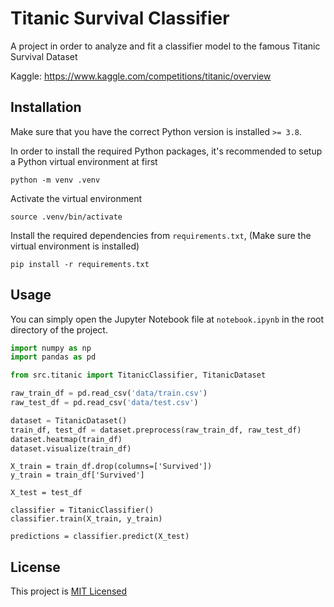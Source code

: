 # Titanic Survival Classifier

A project in order to analyze and fit a classifier model to the famous Titanic Survival Dataset

Kaggle: https://www.kaggle.com/competitions/titanic/overview

## Installation

Make sure that you have the correct Python version is installed `>= 3.8`.

In order to install the required Python packages, it's recommended to setup a Python virtual environment at first

```
python -m venv .venv
```

Activate the virtual environment

```
source .venv/bin/activate
```

Install the required dependencies from `requirements.txt`, (Make sure the virtual environment is installed)

```
pip install -r requirements.txt
```

## Usage

You can simply open the Jupyter Notebook file at `notebook.ipynb` in the root directory of the project.


```python
import numpy as np
import pandas as pd

from src.titanic import TitanicClassifier, TitanicDataset

raw_train_df = pd.read_csv('data/train.csv')
raw_test_df = pd.read_csv('data/test.csv')

dataset = TitanicDataset()
train_df, test_df = dataset.preprocess(raw_train_df, raw_test_df)
dataset.heatmap(train_df)
dataset.visualize(train_df)
```

```
X_train = train_df.drop(columns=['Survived'])
y_train = train_df['Survived']

X_test = test_df

classifier = TitanicClassifier()
classifier.train(X_train, y_train)

predictions = classifier.predict(X_test)
```

## License

This project is [MIT Licensed](./LICENSE.txt)